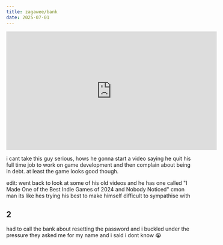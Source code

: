 ```yaml
---
title: zagawee/bank
date: 2025-07-01
---
```


<iframe width="560" height="315" src="https://www.youtube.com/embed/i_FqdEyNvEU?si=HNz1saHgGNytquHk" title="YouTube video player" frameborder="0" allow="accelerometer; autoplay; clipboard-write; encrypted-media; gyroscope; picture-in-picture; web-share" referrerpolicy="strict-origin-when-cross-origin" allowfullscreen></iframe>

i cant take this guy serious, hows he gonna start a video saying he quit his full time job to work on game development and then complain about being in debt. at least the game looks good though.

edit: went back to look at some of his old videos and he has one called "I Made One of the Best Indie Games of 2024 and Nobody Noticed" cmon man its like hes trying his best to make himself difficult to sympathise with


## 2

had to call the bank about resetting the password and i buckled under the pressure they asked me for my name and i said i dont know 😭